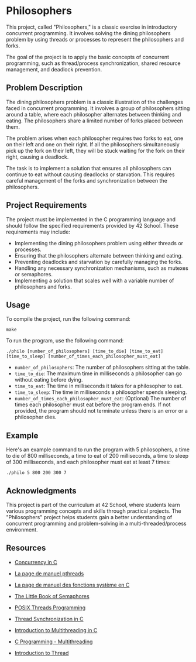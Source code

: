 # Philosophers

This project, called "Philosophers," is a classic exercise in introductory concurrent programming. It involves solving the dining philosophers problem by using threads or processes to represent the philosophers and forks.

The goal of the project is to apply the basic concepts of concurrent programming, such as thread/process synchronization, shared resource management, and deadlock prevention.

## Problem Description

The dining philosophers problem is a classic illustration of the challenges faced in concurrent programming. It involves a group of philosophers sitting around a table, where each philosopher alternates between thinking and eating. The philosophers share a limited number of forks placed between them.

The problem arises when each philosopher requires two forks to eat, one on their left and one on their right. If all the philosophers simultaneously pick up the fork on their left, they will be stuck waiting for the fork on their right, causing a deadlock.

The task is to implement a solution that ensures all philosophers can continue to eat without causing deadlocks or starvation. This requires careful management of the forks and synchronization between the philosophers.

## Project Requirements

The project must be implemented in the C programming language and should follow the specified requirements provided by 42 School. These requirements may include:

- Implementing the dining philosophers problem using either threads or processes.
- Ensuring that the philosophers alternate between thinking and eating.
- Preventing deadlocks and starvation by carefully managing the forks.
- Handling any necessary synchronization mechanisms, such as mutexes or semaphores.
- Implementing a solution that scales well with a variable number of philosophers and forks.

## Usage

To compile the project, run the following command:
``` shell
make
```

To run the program, use the following command:
``` shell
./philo [number_of_philosophers] [time_to_die] [time_to_eat] [time_to_sleep] [number_of_times_each_philosopher_must_eat]
```

- `number_of_philosophers`: The number of philosophers sitting at the table.
- `time_to_die`: The maximum time in milliseconds a philosopher can go without eating before dying.
- `time_to_eat`: The time in milliseconds it takes for a philosopher to eat.
- `time_to_sleep`: The time in milliseconds a philosopher spends sleeping.
- `number_of_times_each_philosopher_must_eat`: (Optional) The number of times each philosopher must eat before the program ends. If not provided, the program should not terminate unless there is an error or a philosopher dies.

## Example

Here's an example command to run the program with 5 philosophers, a time to die of 800 milliseconds, a time to eat of 200 milliseconds, a time to sleep of 300 milliseconds, and each philosopher must eat at least 7 times:
``` shell
./philo 5 800 200 300 7
```

## Acknowledgments

This project is part of the curriculum at 42 School, where students learn various programming concepts and skills through practical projects. The "Philosophers" project helps students gain a better understanding of concurrent programming and problem-solving in a multi-threaded/process environment.

## Resources

- [Concurrency in C](https://www.cs.cf.ac.uk/Dave/C/CE.html)

- [La page de manuel pthreads](https://man7.org/linux/man-pages/man7/pthreads.7.html)

- [La page de manuel des fonctions système en C](https://man7.org/linux/man-pages/man2/)

- [The Little Book of Semaphores](http://greenteapress.com/wp/semaphores/)

- [POSIX Threads Programming](https://www.cs.cf.ac.uk/Dave/C/CE.html)

- [Thread Synchronization in C](https://www.geeksforgeeks.org/thread-synchronization-in-c/)

- [Introduction to Multithreading in C](https://www.tutorialspoint.com/multithreading-in-c)

- [C Programming - Multithreading](https://www.studytonight.com/c/multithreading-in-c.php)

- [Introduction to Thread](https://www.youtube.com/watch?v=d9s_d28yJq0&list=PLfqABt5AS4FmuQf70psXrsMLEDQXNkLq2)
